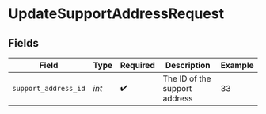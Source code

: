 # UpdateSupportAddressRequest


## Fields

| Field                         | Type                          | Required                      | Description                   | Example                       |
| ----------------------------- | ----------------------------- | ----------------------------- | ----------------------------- | ----------------------------- |
| `support_address_id`          | *int*                         | :heavy_check_mark:            | The ID of the support address | 33                            |